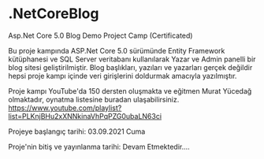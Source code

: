 # .NetCoreBlog
Asp.Net Core 5.0 Blog Demo Project Camp (Certificated)

Bu proje kampında ASP.Net Core 5.0 sürümünde Entity Framework kütüphanesi ve SQL Server veritabanı kullanılarak Yazar ve Admin panelli bir blog sitesi geliştirilmiştir. 
Blog başlıkları, yazıları ve yazarları gerçek değildir hepsi proje kampı içinde veri girişlerini doldurmak amacıyla yazılmıştır.

Proje kampı YouTube'da 150 dersten oluşmakta ve eğitmen Murat Yücedağ olmaktadır, oynatma listesine buradan ulaşabilirsiniz.
https://www.youtube.com/playlist?list=PLKnjBHu2xXNNkinaVhPqPZG0ubaLN63ci






Projeye başlangıç tarihi: 03.09.2021 Cuma

Proje'nin bitiş ve yayınlanma tarihi: Devam Etmektedir....
